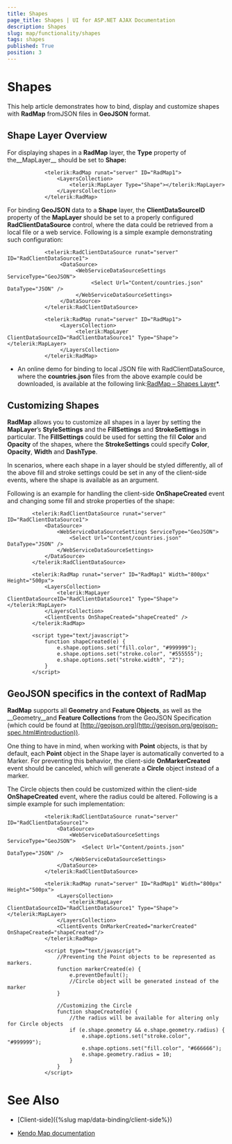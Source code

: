 ```yaml
---
title: Shapes
page_title: Shapes | UI for ASP.NET AJAX Documentation
description: Shapes
slug: map/functionality/shapes
tags: shapes
published: True
position: 3
---
```


# Shapes



This help article demonstrates how to bind, display and customize shapes with __RadMap__ fromJSON files in __GeoJSON__ format.

## Shape Layer Overview

For displaying shapes in a __RadMap__ layer, the __Type__ property of the__MapLayer__ should be set to __Shape:__

````ASPNET
			<telerik:RadMap runat="server" ID="RadMap1">
				<LayersCollection>
					<telerik:MapLayer Type="Shape"></telerik:MapLayer>
				</LayersCollection>
			</telerik:RadMap>
````



For binding __GeoJSON__ data to a __Shape__ layer, the __ClientDataSourceID__	property of the __MapLayer__ should be set to a properly configured __RadClientDataSource__	control, where the data could be retrieved from a local file or a web service.	Following is a simple example demonstrating such configuration:

````ASPNET
			<telerik:RadClientDataSource runat="server" ID="RadClientDataSource1">
			     <DataSource>
			          <WebServiceDataSourceSettings ServiceType="GeoJSON">
			               <Select Url="Content/countries.json" DataType="JSON" />
			          </WebServiceDataSourceSettings>
			     </DataSource>
			</telerik:RadClientDataSource>
			    
			<telerik:RadMap runat="server" ID="RadMap1">
			     <LayersCollection>
			          <telerik:MapLayer ClientDataSourceID="RadClientDataSource1" Type="Shape"></telerik:MapLayer>
			     </LayersCollection>
			</telerik:RadMap>
````



* An online demo for binding to local JSON file with RadClientDataSource, where the __countries.json__ files from the	above example could be downloaded, is available at the following link:[RadMap – Shapes Layer](http://demos.telerik.com/aspnet-ajax/Map/Examples/Functionality/shapes-layer/defaultcs.aspx)*.

## Customizing Shapes

__RadMap__ allows you to customize all shapes in a layer by setting the __MapLayer__’s __StyleSettings__	and the __FillSettings__ and __StrokeSettings__ in particular. The __FillSettings__ could be used for	setting the fill __Color__ and __Opacity__ of the shapes, where the __StrokeSettings__ could specify	__Color__, __Opacity__, __Width__ and __DashType__.

In scenarios, where each shape in a layer should be styled differently, all of the above	fill and stroke settings could be set in any of the client-side events, where the shape is available as an argument.

Following is an example for handling the client-side __OnShapeCreated__ event and changing some fill and stroke properties of the shape:

````ASPNET
		<telerik:RadClientDataSource runat="server" ID="RadClientDataSource1">
			<DataSource>
				<WebServiceDataSourceSettings ServiceType="GeoJSON">
					<Select Url="Content/countries.json" DataType="JSON" />
				</WebServiceDataSourceSettings>
			</DataSource>
		</telerik:RadClientDataSource>
		
		<telerik:RadMap runat="server" ID="RadMap1" Width="800px" Height="500px">
			<LayersCollection>
				<telerik:MapLayer ClientDataSourceID="RadClientDataSource1" Type="Shape"></telerik:MapLayer>
			</LayersCollection>
			<ClientEvents OnShapeCreated="shapeCreated" />
		</telerik:RadMap>
		
		<script type="text/javascript">
			function shapeCreated(e) {
				e.shape.options.set("fill.color", "#999999");
				e.shape.options.set("stroke.color", "#555555");
				e.shape.options.set("stroke.width", "2");
			}
		</script>
````



## GeoJSON specifics in the context of RadMap

__RadMap__ supports all __Geometry__ and __Feature Objects__, as well as the __Geometry__and __Feature Collections__ from the GeoJSON Specification (which could be found at	[http://geojson.org](http://geojson.org/geojson-spec.html#introduction)).

One thing to have in mind, when working with __Point__ objects, is that by default, each __Point__ object in the Shape	layer is automatically converted to a Marker. For preventing this behavior, the client-side __OnMarkerCreated__	event should be canceled, which will generate a __Circle__ object instead of a marker.

The Circle objects then could be customized within the client-side __OnShapeCreated__ event, where the radius could be altered.	Following is a simple example for such implementation:

````ASPNET
			<telerik:RadClientDataSource runat="server" ID="RadClientDataSource1">
				<DataSource>
					<WebServiceDataSourceSettings ServiceType="GeoJSON">
						<Select Url="Content/points.json" DataType="JSON" />
					</WebServiceDataSourceSettings>
				</DataSource>
			</telerik:RadClientDataSource>
	
			<telerik:RadMap runat="server" ID="RadMap1" Width="800px" Height="500px">
				<LayersCollection>
					<telerik:MapLayer ClientDataSourceID="RadClientDataSource1" Type="Shape"></telerik:MapLayer>
				</LayersCollection>
				<ClientEvents OnMarkerCreated="markerCreated" OnShapeCreated="shapeCreated"/>
			</telerik:RadMap>
	
			<script type="text/javascript">
				//Preventing the Point objects to be represented as markers.
				function markerCreated(e) {
					e.preventDefault();
					//Circle object will be generated instead of the marker
				}
	
				//Customizing the Circle
				function shapeCreated(e) {
					//the radius will be available for altering only for Circle objects
					if (e.shape.geometry && e.shape.geometry.radius) {
						e.shape.options.set("stroke.color", "#999999");
						e.shape.options.set("fill.color", "#666666");
						e.shape.geometry.radius = 10;
					}
				}
			</script>
````



# See Also

 * [Client-side]({%slug map/data-binding/client-side%})

 * [Kendo Map documentation](http://docs.telerik.com/kendo-ui/api/dataviz/map)
